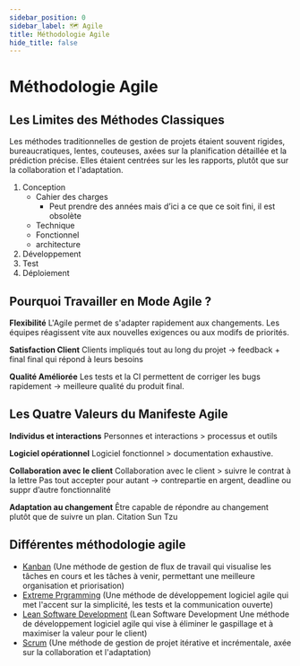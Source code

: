 ```yaml
---
sidebar_position: 0
sidebar_label: 🗺️ Agile
title: Méthodologie Agile
hide_title: false
---
```


# Méthodologie Agile

## Les Limites des Méthodes Classiques

Les méthodes traditionnelles de gestion de projets étaient souvent rigides, bureaucratiques, lentes, couteuses, axées sur la planification détaillée et la prédiction précise. Elles étaient  centrées sur les les rapports, plutôt que sur la collaboration et l'adaptation.

1. Conception
	- Cahier des charges
		- Peut prendre des années mais d’ici a ce que ce soit fini, il est obsolète
	- Technique
	- Fonctionnel
	- architecture
2. Développement
3. Test
4. Déploiement


## Pourquoi Travailler en Mode Agile ?

**Flexibilité**
L'Agile permet de s'adapter rapidement aux changements. Les équipes réagissent vite aux nouvelles exigences ou aux modifs de priorités. 

**Satisfaction Client**
Clients impliqués tout au long du projet → feedback + final final qui répond à leurs besoins

**Qualité Améliorée**
Les tests et la CI permettent de corriger les bugs rapidement → meilleure qualité du produit final.

## Les Quatre Valeurs du Manifeste Agile 

**Individus et interactions**
Personnes et interactions > processus et outils 

**Logiciel opérationnel**
Logiciel fonctionnel > documentation exhaustive.

**Collaboration avec le client**
Collaboration avec le client > suivre le contrat à la lettre
Pas tout accepter pour autant → contrepartie en argent, deadline ou suppr d’autre fonctionnalité 

**Adaptation au changement**
Être capable de répondre au changement plutôt que de suivre un plan.
Citation Sun Tzu
## Différentes méthodologie agile

- [Kanban](./Kanban.md) (Une méthode de gestion de flux de travail qui visualise les tâches en cours et les tâches à venir, permettant une meilleure organisation et priorisation)
- [Extreme Prgramming](./Extreme%20Prgramming.md) (Une méthode de développement logiciel agile qui met l'accent sur la simplicité, les tests et la communication ouverte)
- [Lean Software Development](./Lean%20Software%20Development.md) (Lean Software Development Une méthode de développement logiciel agile qui vise à éliminer le gaspillage et à maximiser la valeur pour le client)
- [Scrum](./scrum/index.md) (Une méthode de gestion de projet itérative et incrémentale, axée sur la collaboration et l'adaptation)
